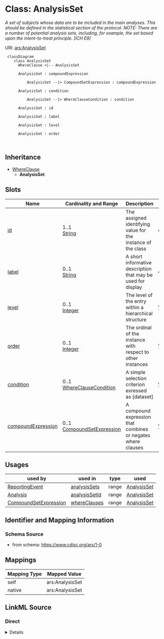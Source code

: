 # Class: AnalysisSet


_A set of subjects whose data are to be included in the main analyses. This should be defined in the statistical section of the protocol. NOTE: There are a number of potential analysis sets, including, for example, the set based upon the intent-to-treat principle. [ICH E9]_





URI: [ars:AnalysisSet](https://www.cdisc.org/ars/1-0/AnalysisSet)




```mermaid
 classDiagram
    class AnalysisSet
      WhereClause <|-- AnalysisSet
      
      AnalysisSet : compoundExpression
        
          AnalysisSet --|> CompoundSetExpression : compoundExpression
        
      AnalysisSet : condition
        
          AnalysisSet --|> WhereClauseCondition : condition
        
      AnalysisSet : id
        
      AnalysisSet : label
        
      AnalysisSet : level
        
      AnalysisSet : order
        
      
```




## Inheritance
* [WhereClause](WhereClause.md)
    * **AnalysisSet**



## Slots

| Name | Cardinality and Range | Description | Inheritance |
| ---  | --- | --- | --- |
| [id](id.md) | 1..1 <br/> [String](String.md) | The assigned identifying value for the instance of the class | direct |
| [label](label.md) | 0..1 <br/> [String](String.md) | A short informative description that may be used for display | direct |
| [level](level.md) | 0..1 <br/> [Integer](Integer.md) | The level of the entry within a hierarchical structure | [WhereClause](WhereClause.md) |
| [order](order.md) | 0..1 <br/> [Integer](Integer.md) | The ordinal of the instance with respect to other instances | [WhereClause](WhereClause.md) |
| [condition](condition.md) | 0..1 <br/> [WhereClauseCondition](WhereClauseCondition.md) | A simple selection criterion exressed as [dataset] | [WhereClause](WhereClause.md) |
| [compoundExpression](compoundExpression.md) | 0..1 <br/> [CompoundSetExpression](CompoundSetExpression.md) | A compound expression that combines or negates where clauses | [WhereClause](WhereClause.md) |





## Usages

| used by | used in | type | used |
| ---  | --- | --- | --- |
| [ReportingEvent](ReportingEvent.md) | [analysisSets](analysisSets.md) | range | [AnalysisSet](AnalysisSet.md) |
| [Analysis](Analysis.md) | [analysisSetId](analysisSetId.md) | range | [AnalysisSet](AnalysisSet.md) |
| [CompoundSetExpression](CompoundSetExpression.md) | [whereClauses](whereClauses.md) | range | [AnalysisSet](AnalysisSet.md) |






## Identifier and Mapping Information







### Schema Source


* from schema: https://www.cdisc.org/ars/1-0





## Mappings

| Mapping Type | Mapped Value |
| ---  | ---  |
| self | ars:AnalysisSet |
| native | ars:AnalysisSet |





## LinkML Source

<!-- TODO: investigate https://stackoverflow.com/questions/37606292/how-to-create-tabbed-code-blocks-in-mkdocs-or-sphinx -->

### Direct

<details>
```yaml
name: AnalysisSet
description: 'A set of subjects whose data are to be included in the main analyses.
  This should be defined in the statistical section of the protocol. NOTE: There are
  a number of potential analysis sets, including, for example, the set based upon
  the intent-to-treat principle. [ICH E9]'
from_schema: https://www.cdisc.org/ars/1-0
rank: 1000
is_a: WhereClause
slots:
- id
- label
slot_usage:
  compoundExpression:
    name: compoundExpression
    domain_of:
    - WhereClause
    range: CompoundSetExpression

```
</details>

### Induced

<details>
```yaml
name: AnalysisSet
description: 'A set of subjects whose data are to be included in the main analyses.
  This should be defined in the statistical section of the protocol. NOTE: There are
  a number of potential analysis sets, including, for example, the set based upon
  the intent-to-treat principle. [ICH E9]'
from_schema: https://www.cdisc.org/ars/1-0
rank: 1000
is_a: WhereClause
slot_usage:
  compoundExpression:
    name: compoundExpression
    domain_of:
    - WhereClause
    range: CompoundSetExpression
attributes:
  id:
    name: id
    description: The assigned identifying value for the instance of the class.
    from_schema: https://www.cdisc.org/ars/1-0
    rank: 1000
    identifier: true
    alias: id
    owner: AnalysisSet
    domain_of:
    - ReportingEvent
    - AnalysisCategorization
    - AnalysisCategory
    - Analysis
    - AnalysisMethod
    - Operation
    - ReferencedOperationRelationship
    - Output
    - OutputDisplay
    - DisplaySubSection
    - AnalysisSet
    - GroupingFactor
    - Group
    - DataSubset
    - ReferenceDocument
    - TerminologyExtension
    - SponsorTerm
    range: string
    required: true
  label:
    name: label
    description: A short informative description that may be used for display.
    from_schema: https://www.cdisc.org/ars/1-0
    rank: 1000
    alias: label
    owner: AnalysisSet
    domain_of:
    - AnalysisCategorization
    - AnalysisCategory
    - AnalysisMethod
    - Operation
    - AnalysisSet
    - GroupingFactor
    - Group
    - DataSubset
    - PageRef
    range: string
  level:
    name: level
    description: The level of the entry within a hierarchical structure.
    comments:
    - 1 is the top level.
    from_schema: https://www.cdisc.org/ars/1-0
    rank: 1000
    alias: level
    owner: AnalysisSet
    domain_of:
    - OrderedListItem
    - WhereClause
    range: integer
  order:
    name: order
    description: The ordinal of the instance with respect to other instances.
    from_schema: https://www.cdisc.org/ars/1-0
    rank: 1000
    alias: order
    owner: AnalysisSet
    domain_of:
    - OrderedListItem
    - OrderedGroupingFactor
    - OrderedDisplay
    - OrderedDisplaySubSection
    - WhereClause
    range: integer
  condition:
    name: condition
    description: A simple selection criterion exressed as [dataset].[variable] [comparator]
      [value(s)]
    from_schema: https://www.cdisc.org/ars/1-0
    rank: 1000
    alias: condition
    owner: AnalysisSet
    domain_of:
    - WhereClause
    range: WhereClauseCondition
  compoundExpression:
    name: compoundExpression
    description: A compound expression that combines or negates where clauses.
    from_schema: https://www.cdisc.org/ars/1-0
    rank: 1000
    alias: compoundExpression
    owner: AnalysisSet
    domain_of:
    - WhereClause
    range: CompoundSetExpression

```
</details>